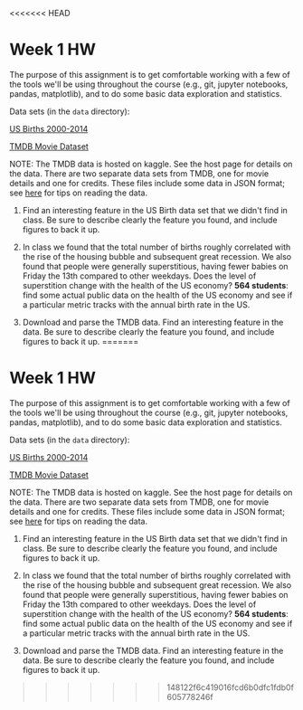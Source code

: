 <<<<<<< HEAD
# Week 1 HW

The purpose of this assignment is to get comfortable working with a few of the tools we'll be using throughout the course (e.g., git, jupyter notebooks, pandas, matplotlib), and to do some basic data exploration and statistics.

Data sets (in the `data` directory):

[US Births 2000-2014](https://raw.githubusercontent.com/fivethirtyeight/data/master/births/US_births_2000-2014_SSA.csv)

[TMDB Movie Dataset](https://www.kaggle.com/tmdb/tmdb-movie-metadata/data)

NOTE: The TMDB data is hosted on kaggle.  See the host page for details on the data. There are two separate data sets from TMDB, one for movie details and one for credits.  These files include some data in JSON format; see [here](https://www.kaggle.com/sohier/getting-imdb-kernels-working-with-tmdb-data/) for tips on reading the data.


1. Find an interesting feature in the US Birth data set that we didn't find in class.  Be sure to describe clearly the feature you found, and include figures to back it up.

2. In class we found that the total number of births roughly correlated with the rise of the housing bubble and subsequent great recession.  We also found that people were generally superstitious, having fewer babies on Friday the 13th compared to other weekdays.  Does the level of superstition change with the health of the US economy?
**564 students**: find some actual public data on the health of the US economy and see if a particular metric tracks with the annual birth rate in the US.

3. Download and parse the TMDB data.  Find an interesting feature in the data.  Be sure to describe clearly the feature you found, and include figures to back it up.
=======
# Week 1 HW

The purpose of this assignment is to get comfortable working with a few of the tools we'll be using throughout the course (e.g., git, jupyter notebooks, pandas, matplotlib), and to do some basic data exploration and statistics.

Data sets (in the `data` directory):

[US Births 2000-2014](https://raw.githubusercontent.com/fivethirtyeight/data/master/births/US_births_2000-2014_SSA.csv)

[TMDB Movie Dataset](https://www.kaggle.com/tmdb/tmdb-movie-metadata/data)

NOTE: The TMDB data is hosted on kaggle.  See the host page for details on the data. There are two separate data sets from TMDB, one for movie details and one for credits.  These files include some data in JSON format; see [here](https://www.kaggle.com/sohier/getting-imdb-kernels-working-with-tmdb-data/) for tips on reading the data.


1. Find an interesting feature in the US Birth data set that we didn't find in class.  Be sure to describe clearly the feature you found, and include figures to back it up.

2. In class we found that the total number of births roughly correlated with the rise of the housing bubble and subsequent great recession.  We also found that people were generally superstitious, having fewer babies on Friday the 13th compared to other weekdays.  Does the level of superstition change with the health of the US economy?
**564 students**: find some actual public data on the health of the US economy and see if a particular metric tracks with the annual birth rate in the US.

3. Download and parse the TMDB data.  Find an interesting feature in the data.  Be sure to describe clearly the feature you found, and include figures to back it up.
>>>>>>> 148122f6c419016fcd6b0dfc1fdb0f605778246f
